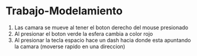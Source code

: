 # Trabajo-Modelamiento
1. Las camara se mueve al tener el boton derecho del mouse presionado
2. Al presionar el boton verde la esfera cambia a color rojo
3. Al presionar la tecla espacio hace un dash hacia donde esta apuntando la camara  (moverse rapido en una direccion)
